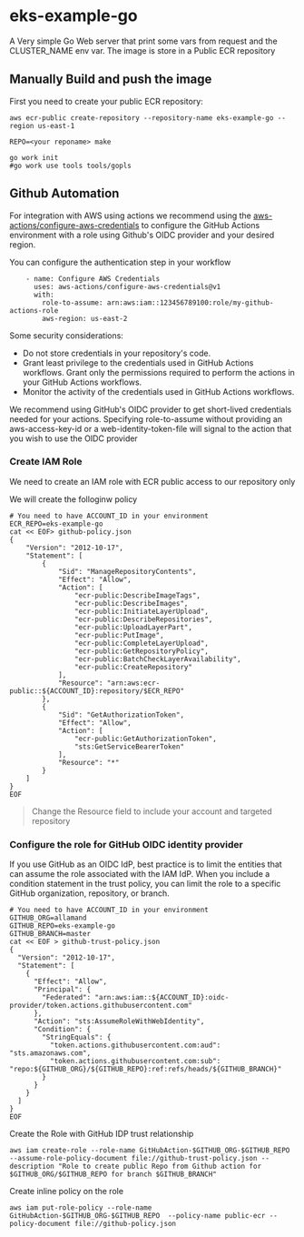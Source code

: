 # eks-example-go

A Very simple Go Web server that print some vars from request and the CLUSTER_NAME env var.
The image is store in a Public ECR repository

## Manually Build and push the image

First you need to create your public ECR repository:

```
aws ecr-public create-repository --repository-name eks-example-go --region us-east-1
```

```
REPO=<your reponame> make
```

```
go work init
#go work use tools tools/gopls
```

## Github Automation

For integration with AWS using actions we recommend using the [aws-actions/configure-aws-credentials](https://github.com/aws-actions/configure-aws-credentials) to configure the GitHub Actions environment with a role using Github's OIDC provider and your desired region.

You can configure the authentication step in your workflow

```
    - name: Configure AWS Credentials
      uses: aws-actions/configure-aws-credentials@v1
      with:
        role-to-assume: arn:aws:iam::123456789100:role/my-github-actions-role
        aws-region: us-east-2
```

Some security considerations:

- Do not store credentials in your repository's code.
- Grant least privilege to the credentials used in GitHub Actions workflows. Grant only the permissions required to perform the actions in your GitHub Actions workflows.
- Monitor the activity of the credentials used in GitHub Actions workflows.

We recommend using GitHub's OIDC provider to get short-lived credentials needed for your actions. Specifying role-to-assume without providing an aws-access-key-id or a web-identity-token-file will signal to the action that you wish to use the OIDC provider

### Create IAM Role

We need to create an IAM role with ECR public access to our repository only

We will create the folloginw policy

```
# You need to have ACCOUNT_ID in your environment
ECR_REPO=eks-example-go
cat << EOF> github-policy.json
{
    "Version": "2012-10-17",
    "Statement": [
        {
            "Sid": "ManageRepositoryContents",
            "Effect": "Allow",
            "Action": [
                "ecr-public:DescribeImageTags",
                "ecr-public:DescribeImages",
                "ecr-public:InitiateLayerUpload",
                "ecr-public:DescribeRepositories",
                "ecr-public:UploadLayerPart",
                "ecr-public:PutImage",
                "ecr-public:CompleteLayerUpload",
                "ecr-public:GetRepositoryPolicy",
                "ecr-public:BatchCheckLayerAvailability",
                "ecr-public:CreateRepository"
            ],
            "Resource": "arn:aws:ecr-public::${ACCOUNT_ID}:repository/$ECR_REPO"
        },
        {
            "Sid": "GetAuthorizationToken",
            "Effect": "Allow",
            "Action": [
                "ecr-public:GetAuthorizationToken",
                "sts:GetServiceBearerToken"
            ],
            "Resource": "*"
        }
    ]
}
EOF
```

> Change the Resource field to include your account and targeted repository

### Configure the role for GitHub OIDC identity provider

If you use GitHub as an OIDC IdP, best practice is to limit the entities that can assume the role associated with the IAM IdP. When you include a condition statement in the trust policy, you can limit the role to a specific GitHub organization, repository, or branch.

```
# You need to have ACCOUNT_ID in your environment
GITHUB_ORG=allamand
GITHUB_REPO=eks-example-go
GITHUB_BRANCH=master
cat << EOF > github-trust-policy.json
{
  "Version": "2012-10-17",
  "Statement": [
    {
      "Effect": "Allow",
      "Principal": {
        "Federated": "arn:aws:iam::${ACCOUNT_ID}:oidc-provider/token.actions.githubusercontent.com"
      },
      "Action": "sts:AssumeRoleWithWebIdentity",
      "Condition": {
        "StringEquals": {
          "token.actions.githubusercontent.com:aud": "sts.amazonaws.com",
          "token.actions.githubusercontent.com:sub": "repo:${GITHUB_ORG}/${GITHUB_REPO}:ref:refs/heads/${GITHUB_BRANCH}"
        }
      }
    }
  ]
}
EOF
```

Create the Role with GitHub IDP trust relationship

```
aws iam create-role --role-name GitHubAction-$GITHUB_ORG-$GITHUB_REPO --assume-role-policy-document file://github-trust-policy.json --description "Role to create public Repo from Github action for $GITHUB_ORG/$GITHUB_REPO for branch $GITHUB_BRANCH"
```

Create inline policy on the role

```
aws iam put-role-policy --role-name GitHubAction-$GITHUB_ORG-$GITHUB_REPO  --policy-name public-ecr --policy-document file://github-policy.json
```

